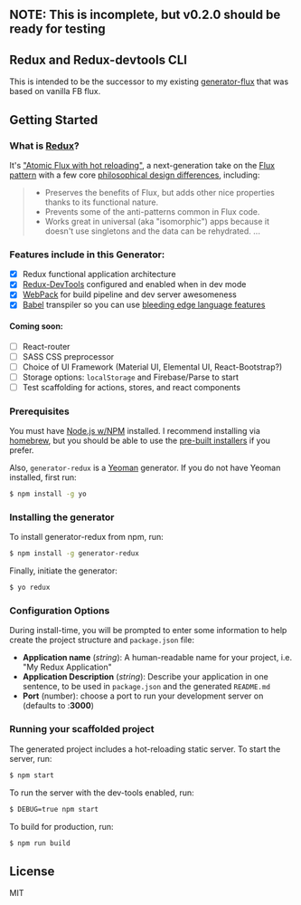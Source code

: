 ## NOTE: This is incomplete, but v0.2.0 should be ready for testing

## Redux and Redux-devtools CLI

This is intended to be the successor to my existing [generator-flux](https://github.com/banderson/generator-flux-react) that was based on vanilla FB flux.


## Getting Started

### What is [Redux](gaearon/redux)?

It's ["Atomic Flux with hot reloading"](http://youtube.com/watch?v=xsSnOQynTHs), a next-generation take on the [Flux pattern](http://facebook.github.io/flux/) with a few core [philosophical design differences](https://github.com/gaearon/redux#philosophy--design-goals), including:

> * Preserves the benefits of Flux, but adds other nice properties thanks to its functional nature.
> * Prevents some of the anti-patterns common in Flux code.
> * Works great in universal (aka "isomorphic") apps because it doesn't use singletons and the data can be rehydrated.
...


### Features include in this Generator:
- [x] Redux functional application architecture
- [x] [Redux-DevTools](https://github.com/gaearon/redux-devtools) configured and enabled when in dev mode
- [x] [WebPack](http://webpack.com/) for build pipeline and dev server awesomeness
- [x] [Babel](https://babeljs.io/) transpiler so you can use [bleeding edge language features](https://babeljs.io/docs/usage/experimental/)

#### Coming soon:
- [ ] React-router
- [ ] SASS CSS preprocessor
- [ ] Choice of UI Framework (Material UI, Elemental UI, React-Bootstrap?)
- [ ] Storage options: `localStorage` and Firebase/Parse to start
- [ ] Test scaffolding for actions, stores, and react components

### Prerequisites

You must have [Node.js w/NPM](http://nodejs.org/) installed. I recommend installing via [homebrew](http://brew.sh/), but you should be able to use the [pre-built installers](http://nodejs.org/download/) if you prefer.

Also, `generator-redux` is a [Yeoman](http://yeoman.io/) generator. If you do not have Yeoman installed, first run:

```bash
$ npm install -g yo
```

### Installing the generator

To install generator-redux from npm, run:

```bash
$ npm install -g generator-redux
```

Finally, initiate the generator:

```bash
$ yo redux
```


### Configuration Options

During install-time, you will be prompted to enter some information to help create the project structure and `package.json` file:

* __Application name__ (_string_): A human-readable name for your project, i.e. "My Redux Application"
* __Application Description__ (_string_): Describe your application in one sentence, to be used in `package.json` and the generated `README.md`
* __Port__ (number): choose a port to run your development server on (defaults to :**3000**)


### Running your scaffolded project

The generated project includes a hot-reloading static server. To start the server, run:

```bash
$ npm start
```

To run the server with the dev-tools enabled, run:

```bash
$ DEBUG=true npm start
```

To build for production, run:

```bash
$ npm run build
```


## License

MIT
